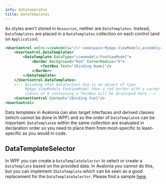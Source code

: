 ```yaml
---
info: datatemplates
title: DataTemplates
---
```


As styles aren't stored in `Resources`, neither are `DataTemplates`. Instead, `DataTemplates` are placed in a `DataTemplates` collection on each control \(and on `Application`\):

```xml
<UserControl xmlns:viewmodels="clr-namespace:MyApp.ViewModels;assembly=MyApp">
    <UserControl.DataTemplates>
        <DataTemplate DataType="viewmodels:FooViewModel">
            <Border Background="Red" CornerRadius="8">
                <TextBox Text="{Binding Name}"/>
            </Border>
        </DataTemplate>
    </UserControl.DataTemplates>
    <!-- Assuming that DataContext.Foo is an object of type
         MyApp.ViewModels.FooViewModel then a red border with a corner
         radius of 8 containing a TextBox will be displayed here -->
    <ContentControl Content="{Binding Foo}"/>
<UserControl>
```

Data templates in Avalonia can also target interfaces and derived classes \(which cannot be done in WPF\) and so the order of `DataTemplate`s can be important: `DataTemplate`s within the same collection are evaluated in declaration order so you need to place them from most-specific to least-specific as you would in code.

## DataTemplateSelector 

In WPF you can create a `DataTemplateSelector` to select or create a `DataTemplate` based on the provided data. In Avalonia you cannot do this, but you can implement `IDataTemplate` which can be seen as a good replacement for the `DataTemplateSelector`. Please find a sample [here](https://github.com/AvaloniaUI/Avalonia.Samples/tree/main/src/Avalonia.Samples/DataTemplates/IDataTemplateSample).

